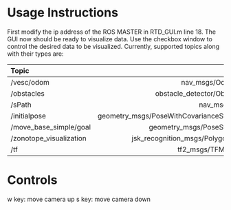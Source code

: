 
# Usage Instructions

First modify the ip address of the ROS MASTER in RTD_GUI.m line 18. The GUI now should be ready to visualize data. Use the checkbox window to control the desired data to be visualized. Currently, supported topics along with their types are:

|Topic                     |Types                                    |
| :----------------------- |-----------------:                       |
|/vesc/odom                |nav_msgs/Odometry                        |
|/obstacles                |obstacle_detector/Obstacles              |
|/sPath                    |nav_msgs/Path                            |
|/initialpose              |geometry_msgs/PoseWithCovarianceStamped  |
|/move_base_simple/goal    |geometry_msgs/PoseStamped                |
|/zonotope_visualization   |jsk_recognition_msgs/PolygonArray        |
|/tf                       | tf2_msgs/TFMessage                      |

# Controls
w key: move camera up
s key: move camera down 

